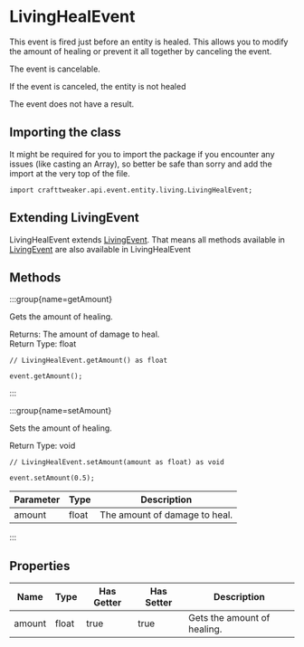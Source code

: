 # LivingHealEvent

This event is fired just before an entity is healed. This allows you to
 modify the amount of healing or prevent it all together by canceling the
 event.

The event is cancelable.

If the event is canceled, the entity is not healed

The event does not have a result.



## Importing the class

It might be required for you to import the package if you encounter any issues (like casting an Array), so better be safe than sorry and add the import at the very top of the file.
```zenscript
import crafttweaker.api.event.entity.living.LivingHealEvent;
```


## Extending LivingEvent

LivingHealEvent extends [LivingEvent](/vanilla/api/event/entity/LivingEvent). That means all methods available in [LivingEvent](/vanilla/api/event/entity/LivingEvent) are also available in LivingHealEvent

## Methods

:::group{name=getAmount}

Gets the amount of healing.

Returns: The amount of damage to heal.  
Return Type: float

```zenscript
// LivingHealEvent.getAmount() as float

event.getAmount();
```

:::

:::group{name=setAmount}

Sets the amount of healing.

Return Type: void

```zenscript
// LivingHealEvent.setAmount(amount as float) as void

event.setAmount(0.5);
```

| Parameter | Type | Description |
|-----------|------|-------------|
| amount | float | The amount of damage to heal. |


:::


## Properties

| Name | Type | Has Getter | Has Setter | Description |
|------|------|------------|------------|-------------|
| amount | float | true | true | Gets the amount of healing. |

